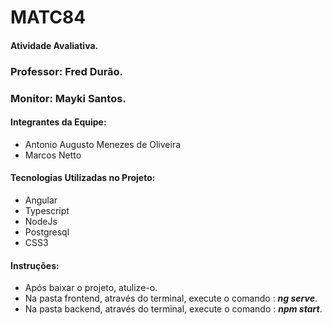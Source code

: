 # MATC84
#### Atividade Avaliativa.

### Professor: Fred Durão.
### Monitor: Mayki Santos.

#### Integrantes da Equipe:
 - Antonio Augusto Menezes de Oliveira
 - Marcos Netto

#### Tecnologias Utilizadas no Projeto:
- Angular
- Typescript
- NodeJs
- Postgresql
- CSS3

#### Instruções:
- Após baixar o projeto, atulize-o.
- Na pasta frontend, através do terminal, execute o comando : ***ng serve***.
- Na pasta backend, através do terminal, execute o comando : ***npm start***.
